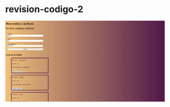 # revision-codigo-2
![alt text](https://github.com/fernandoj0/revision-codigo-2/blob/main/vistaprevia.png)
